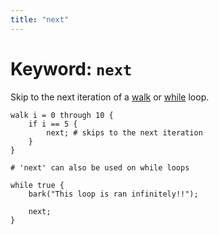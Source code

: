 ```yaml
---
title: "next"
---
```


# Keyword: `next`

Skip to the next iteration of a [walk](/docs/keywords/walk) or [while](/docs/keywords/while) loop.

```glang
walk i = 0 through 10 {
    if i == 5 {
        next; # skips to the next iteration
    }
}

# 'next' can also be used on while loops

while true {
    bark("This loop is ran infinitely!!");

    next;
}
```

